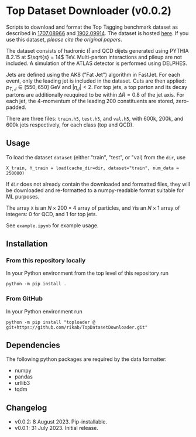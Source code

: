# Top Dataset Downloader (v0.0.2)

Scripts to download and format the Top Tagging benchmark dataset as described in [1707.08966](https://arxiv.org/abs/1707.08966) and [1902.09914](https://arxiv.org/abs/1902.09914). The dataset is hosted [here](https://syncandshare.desy.de/index.php/s/llbX3zpLhazgPJ6). If you use this dataset, *please cite the original papers*.

The dataset consists of hadronic $t\bar{t}$ and QCD dijets generated using PYTHIA 8.2.15 at $\sqrt{s} = 14$ TeV. Multi-parton interactions and pileup are not included. A simulation of the ATLAS detector is performed using DELPHES. 

Jets are defined using the AK8 ("Fat Jet") algorithm in FastJet. For each event, only the leading jet is included in the dataset. Cuts are then applied: $p_{T,J} \in [550, 650]$ GeV and $|\eta_J| < 2$. For top jets, a top parton and its decay partons are additionally reuquired to be within $\Delta R = 0.8$ of the jet axis. For each jet, the 4-momentum of the leading 200 constituents are stored, zero-padded.

There are three files: ```train.h5```, ```test.h5```, and ```val.h5```, with 600k, 200k, and 600k jets respectively, for each class (top and QCD).

## Usage

To load the dataset ```dataset``` (either "train", "test", or "val) from the ```dir```, use 

```
X_train, Y_train = load(cache_dir=dir, dataset="train", num_data = 250000)
```

If ```dir``` does not already contain the downloaded and formatted files, they will be downloaded and re-formatted to a numpy-readable format suitable for ML purposes.

The array ```X``` is an $N\times 200 \times 4$ array of particles, and ```Y```is an $N \times 1$ array of integers: 0 for QCD, and 1 for top jets.

See ```example.ipynb``` for example usage.

## Installation

### From this repository locally

In your Python environment from the top level of this repository run

```
python -m pip install .
```

### From GitHub

In your Python environment run

```
python -m pip install "toploader @ git+https://github.com/rikab/TopDatasetDownloader.git"
``````

## Dependencies

The following python packages are required by the data formatter:

* numpy
* pandas
* urllib3
* tqdm


## Changelog

- v0.0.2: 8 August 2023. Pip-installable.
- v0.0.1: 31 July 2023. Initial release.

